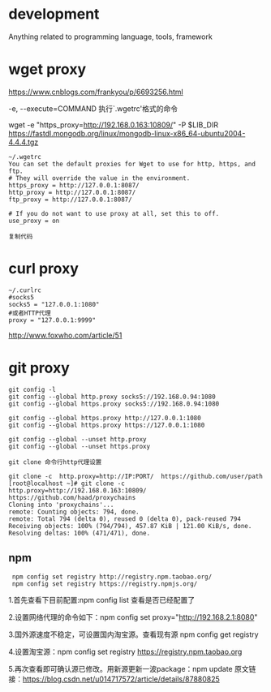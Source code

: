 # development
Anything related to programming language, tools, framework

# wget proxy
https://www.cnblogs.com/frankyou/p/6693256.html

-e, --execute=COMMAND   执行`.wgetrc'格式的命令

wget -e "https_proxy=http://192.168.0.163:10809/" -P $LIB_DIR https://fastdl.mongodb.org/linux/mongodb-linux-x86_64-ubuntu2004-4.4.4.tgz

```
~/.wgetrc
You can set the default proxies for Wget to use for http, https, and ftp.
# They will override the value in the environment.
https_proxy = http://127.0.0.1:8087/
http_proxy = http://127.0.0.1:8087/
ftp_proxy = http://127.0.0.1:8087/

# If you do not want to use proxy at all, set this to off.
use_proxy = on

复制代码
```

# curl proxy
```
~/.curlrc
#socks5
socks5 = "127.0.0.1:1080"
#或者HTTP代理
proxy = "127.0.0.1:9999"
```
http://www.foxwho.com/article/51

# git proxy
```
git config -l
git config --global http.proxy socks5://192.168.0.94:1080
git config --global https.proxy socks5://192.168.0.94:1080

git config --global https.proxy http://127.0.0.1:1080
git config --global https.proxy https://127.0.0.1:1080

git config --global --unset http.proxy
git config --global --unset https.proxy

git clone 命令行http代理设置

git clone -c  http.proxy=http://IP:PORT/  https://github.com/user/path
[root@localhost ~]# git clone -c http.proxy=http://192.168.0.163:10809/ https://github.com/haad/proxychains
Cloning into 'proxychains'...
remote: Counting objects: 794, done.
remote: Total 794 (delta 0), reused 0 (delta 0), pack-reused 794
Receiving objects: 100% (794/794), 457.87 KiB | 121.00 KiB/s, done.
Resolving deltas: 100% (471/471), done.
```
## npm
```
 npm config set registry http://registry.npm.taobao.org/
 npm config set registry https://registry.npmjs.org/
```
1.首先查看下目前配置:npm config list 查看是否已经配置了

2.设置网络代理的命令如下：npm config set proxy="http://192.168.2.1:8080"

3.国外源速度不稳定，可设置国内淘宝源。查看现有源  npm config get registry

4.设置淘宝源：npm config set registry https://registry.npm.taobao.org

5.再次查看即可确认源已修改。用新源更新一波package：npm update
原文链接：https://blog.csdn.net/u014717572/article/details/87880825
